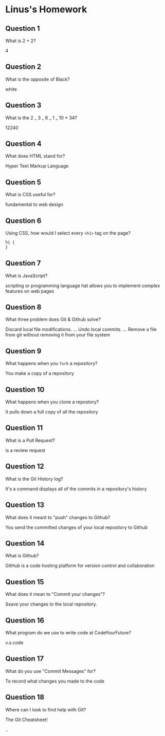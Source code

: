 # Linus's Homework

## Question 1

What is 2 + 2?

4

## Question 2

What is the opposite of Black?

white

## Question 3

What is the 2 _ 3 _ 6 _ 1 _ 10 \* 34?

12240

## Question 4

What does HTML stand for?

Hyper Text Markup Language

## Question 5

What is CSS useful for?

fundamental to web design

## Question 6

Using CSS, how would I select every `<h1>` tag on the page?

```css
h1 {
}
```

## Question 7

What is JavaScript?

scripting or programming language hat allows you to implement complex features on web pages

## Question 8

What three problem does Git & Github solve?

Discard local file modifications. ...
Undo local commits. ...
Remove a file from git without removing it from your file system

## Question 9

What happens when you `fork` a repository?

You make a copy of a repository

## Question 10

What happens when you clone a repostory?

It pulls down a full copy of all the repository

## Question 11

What is a Pull Request?

is a review request

## Question 12

What is the Git History log?

It's a command displays all of the commits in a repository's history

## Question 13

What does it meant to "push" changes to Github?

You send the committed changes of your local repository to Github

## Question 14

What is Github?

GitHub is a code hosting platform for version control and collaboration

## Question 15

What does it mean to "Commit your changes"?

Ssave your changes to the local repository.

## Question 16

What program do we use to write code at CodeYourFuture?

v.s.code

## Question 17

What do you use "Commit Messages" for?

To record what changes you made to the code

## Question 18

Where can I look to find help with Git?

The Git Cheatsheet!

..

